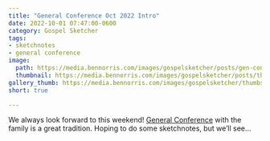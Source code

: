 ```yaml
---
title: "General Conference Oct 2022 Intro"
date: 2022-10-01 07:47:00-0600
category: Gospel Sketcher
tags:
- sketchnotes
- general conference
image: 
  path: https://media.bennorris.com/images/gospelsketcher/posts/gen-conf-oct-2022-intro.jpg
  thumbnail: https://media.bennorris.com/images/gospelsketcher/posts/thumbnails/gen-conf-oct-2022-intro.jpg
gallery_thumb: https://media.bennorris.com/images/gospelsketcher/thumbs/gen-conf-oct-2022-intro.jpg
short: true

---
```



We always look forward to this weekend! [General Conference](https://bennorris.com/tags/general-conference) with the family is a great tradition. Hoping to do some sketchnotes, but we’ll see…



